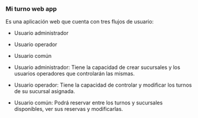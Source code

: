 ### Mi turno web app

 Es una aplicación web que cuenta con tres flujos de usuario:
* Usuario administrador
* Usuario operador
* Usuario común


* Usuario administrador: Tiene la capacidad de crear sucursales y los usuarios operadores que controlarán las mismas.

* Usuario operador: Tiene la capacidad de controlar y modificar los turnos de su sucursal asignada.

* Usuario común: Podrá reservar entre los turnos y sucursales disponibles, ver sus reservas y modificarlas.
